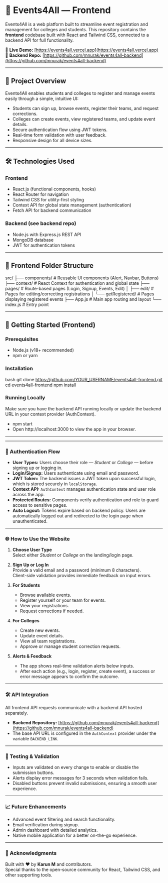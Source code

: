 # 🎉 Events4All — Frontend

Events4All is a web platform built to streamline event registration and management for colleges and students. This repository contains the **frontend** codebase built with React and Tailwind CSS, connected to a backend API for full functionality.

🔗 **Live Demo:** [https://events4all.vercel.app](https://events4all.vercel.app)  
🔗 **Backend Repo:** [https://github.com/mnurak/events4all-backend](https://github.com/mnurak/events4all-backend)

---

## 🚀 Project Overview

Events4All enables students and colleges to register and manage events easily through a simple, intuitive UI:

- Students can sign up, browse events, register their teams, and request corrections.
- Colleges can create events, view registered teams, and update event details.
- Secure authentication flow using JWT tokens.
- Real-time form validation with user feedback.
- Responsive design for all device sizes.

---

## 🛠 Technologies Used

### Frontend
- React.js (functional components, hooks)
- React Router for navigation
- Tailwind CSS for utility-first styling
- Context API for global state management (authentication)
- Fetch API for backend communication

### Backend (see backend repo)
- Node.js with Express.js REST API
- MongoDB database
- JWT for authentication tokens

---

## 📁 Frontend Folder Structure

src/
├── components/ # Reusable UI components (Alert, Navbar, Buttons)
├── context/ # React Context for authentication and global state
├── pages/ # Route-based pages (Login, Signup, Events, Edit)
│ ├── edit/ # Pages for editing/correcting registrations
│ └── getRegistered/ # Pages displaying registered events
├── App.js # Main app routing and layout
└── index.js # Entry point


---

## 🔧 Getting Started (Frontend)

### Prerequisites

- Node.js (v18+ recommended)
- npm or yarn

### Installation

bash
git clone https://github.com/YOUR_USERNAME/events4all-frontend.git
cd events4all-frontend
npm install

### Running Locally
Make sure you have the backend API running locally or update the backend URL in your context provider (AuthContext).

- npm start
- Open http://localhost:3000 to view the app in your browser.
---
---
### 🔐 Authentication Flow

- **User Types:** Users choose their role — *Student* or *College* — before signing up or logging in.
- **Login/Signup:** Users authenticate using email and password.
- **JWT Token:** The backend issues a JWT token upon successful login, which is stored securely in `localStorage`.
- **Context API:** `AuthContext` manages authentication state and user role across the app.
- **Protected Routes:** Components verify authentication and role to guard access to sensitive pages.
- **Auto Logout:** Tokens expire based on backend policy. Users are automatically logged out and redirected to the login page when unauthenticated.

---

### 🌐 How to Use the Website

1. **Choose User Type**  
   Select either *Student* or *College* on the landing/login page.

2. **Sign Up or Log In**  
   Provide a valid email and a password (minimum 8 characters).  
   Client-side validation provides immediate feedback on input errors.

3. **For Students**  
   - Browse available events.  
   - Register yourself or your team for events.  
   - View your registrations.  
   - Request corrections if needed.

4. **For Colleges**  
   - Create new events.  
   - Update event details.  
   - View all team registrations.  
   - Approve or manage student correction requests.

5. **Alerts & Feedback**  
   - The app shows real-time validation alerts below inputs.  
   - After each action (e.g., login, register, create event), a success or error message appears to confirm the outcome.

---

### 🛠 API Integration

All frontend API requests communicate with a backend API hosted separately.

- **Backend Repository:** [https://github.com/mnurak/events4all-backend](https://github.com/mnurak/events4all-backend)
- The base API URL is configured in the `AuthContext` provider under the variable `BACKEND_LINK`.

---

### 🧪 Testing & Validation

- Inputs are validated on every change to enable or disable the submission buttons.
- Alerts display error messages for 3 seconds when validation fails.
- Disabled buttons prevent invalid submissions, ensuring a smooth user experience.

---

### 📈 Future Enhancements

- Advanced event filtering and search functionality.
- Email verification during signup.
- Admin dashboard with detailed analytics.
- Native mobile application for a better on-the-go experience.

---

### 🙏 Acknowledgments

Built with ❤️ by **Karun M** and contributors.  
Special thanks to the open-source community for React, Tailwind CSS, and other supporting tools.
